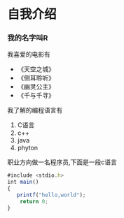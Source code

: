 # 自我介绍
### 我的名字叫R


我喜爱的电影有
* 《天空之城》
* 《侧耳聆听》
* 《幽灵公主》
* 《千与千寻》 

我了解的编程语言有
1. C语言<br>
2. c++<br>
3. java<br>
4. phyton


职业方向做一名程序员,下面是一段c语言
```javascript
#include <stdio.h>
int main()
{
   printf("hello,world");
    return 0;
}
```
